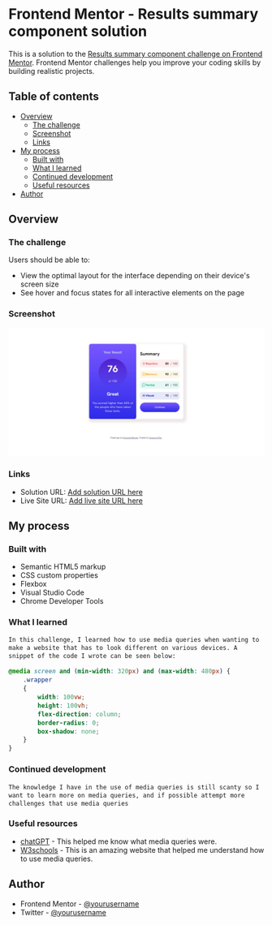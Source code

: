 # Frontend Mentor - Results summary component solution

This is a solution to the [Results summary component challenge on Frontend Mentor](https://www.frontendmentor.io/challenges/results-summary-component-CE_K6s0maV). Frontend Mentor challenges help you improve your coding skills by building realistic projects. 

## Table of contents

- [Overview](#overview)
  - [The challenge](#the-challenge)
  - [Screenshot](#screenshot)
  - [Links](#links)
- [My process](#my-process)
  - [Built with](#built-with)
  - [What I learned](#what-i-learned)
  - [Continued development](#continued-development)
  - [Useful resources](#useful-resources)
- [Author](#author)

## Overview

### The challenge

Users should be able to:

- View the optimal layout for the interface depending on their device's screen size
- See hover and focus states for all interactive elements on the page

### Screenshot

![](./laptop.jpeg)

### Links

- Solution URL: [Add solution URL here](https://your-solution-url.com)
- Live Site URL: [Add live site URL here](https://your-live-site-url.com)

## My process

### Built with

- Semantic HTML5 markup
- CSS custom properties
- Flexbox
- Visual Studio Code
- Chrome Developer Tools

### What I learned
    In this challenge, I learned how to use media queries when wanting to make a website that has to look different on various devices. A snippet of the code I wrote can be seen below:

```css
@media screen and (min-width: 320px) and (max-width: 480px) {
    .wrapper
    {
        width: 100vw;
        height: 100vh;
        flex-direction: column;
        border-radius: 0;
        box-shadow: none;
    }
}
```

### Continued development
    The knowledge I have in the use of media queries is still scanty so I want to learn more on media queries, and if possible attempt more challenges that use media queries

### Useful resources

- [chatGPT](https://www.chatopenai.com) - This helped me know what media queries were.
- [W3schools](https://www.w3schools.com) - This is an amazing website that helped me understand how to use media queries.

## Author

- Frontend Mentor - [@yourusername](https://www.frontendmentor.io/profile/yourusername)
- Twitter - [@yourusername](https://www.twitter.com/yourusername)